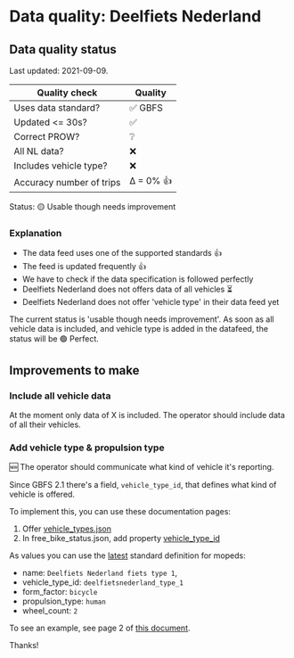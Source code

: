 # Data quality: Deelfiets Nederland

## Data quality status

Last updated: 2021-09-09.

| **Quality check**           | **Quality**
| --                          | -- |
| Uses data standard?         | ✅ GBFS
| Updated <= 30s?             | ✅
| Correct PROW?               | ❔
| All NL data?                | ❌
| Includes vehicle type?      | ❌
| Accuracy number of trips    | Δ = 0% 👍

Status: 🟡 Usable though needs improvement

### Explanation

- The data feed uses one of the supported standards 👍
- The feed is updated frequently 👍
- We have to check if the data specification is followed perfectly
- Deelfiets Nederland does not offers data of all vehicles ⏳
- Deelfiets Nederland does not offer 'vehicle type' in their data feed yet

The current status is 'usable though needs improvement'. As soon as all vehicle data is included, and vehicle type is added in the datafeed, the status will be 🟢 Perfect.

## Improvements to make

### Include all vehicle data

At the moment only data of X is included. The operator should include data of all their vehicles.

### Add vehicle type & propulsion type

🆕 The operator should communicate what kind of vehicle it's reporting. 

Since GBFS 2.1 there's a field, `vehicle_type_id`, that defines what kind of vehicle is offered.

To implement this, you can use these documentation pages: 

1. Offer [vehicle_types.json](https://github.com/NABSA/gbfs/blob/master/gbfs.md#vehicle_typesjson-added-in-v21)
2. In free_bike_status.json, add property [vehicle_type_id](https://github.com/NABSA/gbfs/blob/master/gbfs.md#free_bike_statusjson)

As values you can use the [latest](https://github.com/NABSA/gbfs/pull/370) standard definition for mopeds:

- name: `Deelfiets Nederland fiets type 1`,
- vehicle_type_id: `deelfietsnederland_type_1`
- form_factor: `bicycle`
- propulsion_type: `human`
- wheel_count: `2`

To see an example, see page 2 of [this document](https://docs.google.com/document/d/1P_oDBnFvr9qzo0_5YbnrCDYptFQV9ZUOJGfi8ACD1GE/edit?usp=sharing).

Thanks!
